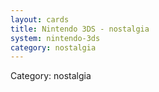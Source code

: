 ```yaml
---
layout: cards
title: Nintendo 3DS - nostalgia
system: nintendo-3ds
category: nostalgia
---
```

<div class="alert alert-secondary mb-4"><span class="i18n innerHTML-category">Category: </span><span class="i18n innerHTML-cat-nostalgia">nostalgia</span></div>
